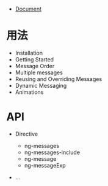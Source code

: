 - [Document](https://docs.angularjs.org/api/ngMessages)

# 用法

- Installation
- Getting Started
- Message Order
- Multiple messages
- Reusing and Overriding Messages
- Dynamic Messaging
- Animations

# API

- Directive

    - ng-messages
    - ng-messages-include	
    - ng-message
    - ng-messageExp

- ...
